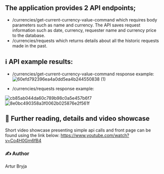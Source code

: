 ## The application provides 2 API endpoints;
- /currencies/get-current-currency-value-command which requires body parameters such as name and currency. The API saves request information such as date, currency, requester name and currency price to the database.
- /currencies/requests which returns details about all the historic requests made in the past.

## ℹ️ API example results:
- /currencies/get-current-currency-value-command response example:
![60efd792396ea4a0dd5ea4b244550838 (1)](https://github.com/user-attachments/assets/b39c2f96-babf-4fd6-9030-e1a26b006e24)

- /currencies/requests response example:

![cb85ab044da60c789b98c0a5e457b6f7](https://github.com/user-attachments/assets/c4bdd12d-003b-4cdf-84db-f898e55cabfd)
![8e0bc490358a3f0062b025876e2f561f](https://github.com/user-attachments/assets/5c63c90a-f9ca-45a9-9cd8-7599900cdf89)

## 📖 Further reading, details and video showcase
Short video showcase presenting simple api calls and front page can be found using the link below:
https://www.youtube.com/watch?v=Co4H0Gm6fB4


### ✍️ Author
Artur Bryja
